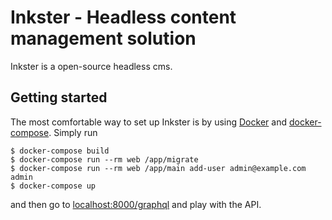 # Inkster - Headless content management solution

Inkster is a open-source headless cms.

## Getting started

The most comfortable way to set up Inkster is by using [Docker](https://www.docker.com/) and [docker-compose](https://docs.docker.com/compose/). Simply run
```Shell
$ docker-compose build
$ docker-compose run --rm web /app/migrate
$ docker-compose run --rm web /app/main add-user admin@example.com admin
$ docker-compose up
```

and then go to [localhost:8000/graphql](http://localhost:8000/graphql/) and play with the API.
